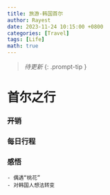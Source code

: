 ```yaml
---
title: 旅游-韩国首尔
author: Rayest
date: 2023-11-24 10:15:00 +0800
categories: [Travel]
tags: [Life]
math: true
---
```


> *待更新*
{: .prompt-tip }

# 首尔之行

### ~~开销~~

### 每日行程

### 感悟
    - 偶遇“桃花”
    - 对韩国人想法转变